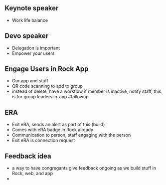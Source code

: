 ## Keynote speaker
- Work life balance
## Devo speaker
- Delegation is important
- Empower your users
## Engage Users in Rock App
- Our app and stuff
- QR code scanning to add to group
- instead of delete, have a workflow if member is inactive, notify staff, this is for group leaders in-app
#followup 
## ERA
- Exit eRA, sends an alert as part of this (build)
- Comes with eRA badge in Rock already
- Communication to person, staff engaging with the person
- Exit eRA is connection request
## Feedback idea
- a way to have congregants give feedback ongoing as we build stuff in Rock, web, and app
- 